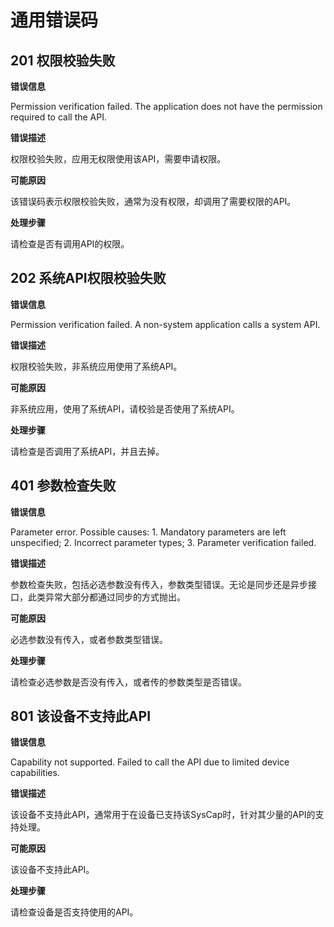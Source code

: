 # 通用错误码

## 201 权限校验失败

**错误信息**

Permission verification failed. The application does not have the permission required to call the API.

**错误描述**

权限校验失败，应用无权限使用该API，需要申请权限。

**可能原因**

该错误码表示权限校验失败，通常为没有权限，却调用了需要权限的API。

**处理步骤**

请检查是否有调用API的权限。

## 202 系统API权限校验失败

**错误信息**

Permission verification failed. A non-system application calls a system API.

**错误描述**

权限校验失败，非系统应用使用了系统API。

**可能原因**

非系统应用，使用了系统API，请校验是否使用了系统API。

**处理步骤**

请检查是否调用了系统API，并且去掉。

## 401 参数检查失败

**错误信息**

Parameter error. Possible causes: 1. Mandatory parameters are left unspecified; 2. Incorrect parameter types; 3. Parameter verification failed.

**错误描述**

参数检查失败，包括必选参数没有传入，参数类型错误。无论是同步还是异步接口，此类异常大部分都通过同步的方式抛出。

**可能原因**

必选参数没有传入，或者参数类型错误。

**处理步骤**

请检查必选参数是否没有传入，或者传的参数类型是否错误。

## 801 该设备不支持此API

**错误信息**

Capability not supported. Failed to call the API due to limited device capabilities.

**错误描述**

该设备不支持此API，通常用于在设备已支持该SysCap时，针对其少量的API的支持处理。

**可能原因**

该设备不支持此API。

**处理步骤**

请检查设备是否支持使用的API。
